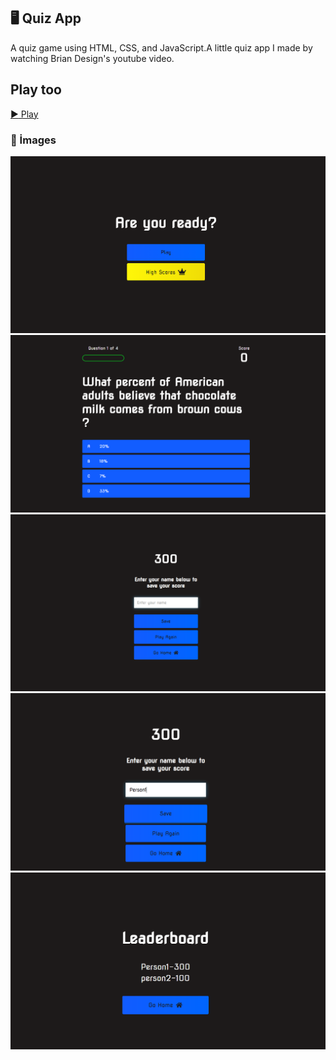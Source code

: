 ## :desktop_computer: Quiz App
A quiz game using HTML, CSS, and JavaScript.A little quiz app I made by watching Brian Design's youtube video.

## Play too
<a href="https://sude-go.github.io/QUIZ-APP/">:arrow_forward: Play</a>
  
### :camera_flash: İmages

<img src="images/img1.png">
<img src="images/img2.png">
<img src="images/img3.png">
<img src="images/img4.png">
<img src="images/img5.png">

